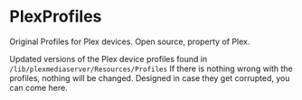 # PlexProfiles
Original Profiles for Plex devices. Open source, property of Plex.

Updated versions of the Plex device profiles found in `/lib/plexmediaserver/Resources/Profiles`
If there is nothing wrong with the profiles, nothing will be changed. Designed in case they get corrupted, you can come here.
